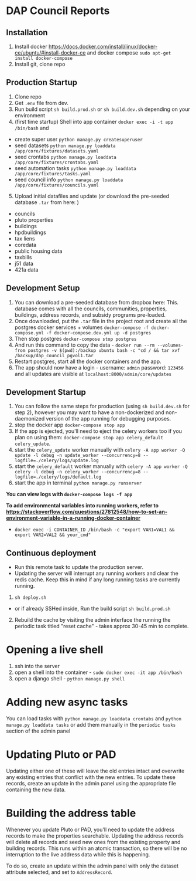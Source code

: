 # DAP Council Reports



## Installation

1) Install docker https://docs.docker.com/install/linux/docker-ce/ubuntu/#install-docker-ce and docker compose `sudo apt-get install docker-compose`
2) Install git, clone repo


## Production Startup

1) Clone repo
2) Get `.env` file from dev.
3) Run build script `sh build.prod.sh` or `sh build.dev.sh` depending on your environment
4) (first time startup) Shell into app container `docker exec -i -t app /bin/bash` and  
 - create super user `python manage.py createsuperuser`
 - seed datasets `python manage.py loaddata /app/core/fixtures/datasets.yaml`
 - seed crontabs `python manage.py loaddata /app/core/fixtures/crontabs.yaml`
 - seed automation tasks `python manage.py loaddata /app/core/fixtures/tasks.yaml`
 - seed council info `python manage.py loaddata /app/core/fixtures/councils.yaml`
5) Upload initial datafiles and update (or download the pre-seeded database `.tar` from here: )
  - councils
  - pluto properties
  - buildings
  - hpdbuildings
  - tax liens
  - coredata
  - public housing data
  - taxbills
  - j51 data
  - 421a data


## Development Setup

1) You can download a pre-seeded database from dropbox here: This. database comes with all the councils, communities, properties, buildings, address records, and subsidy programs pre-loaded.
2) Once downloaded, put the `.tar` file in the project root and create all the postgres docker services + volumes `docker-compose -f docker-compose.yml -f docker-compose.dev.yml up -d postgres`
3) Then stop postgres `docker-compose stop postgres`
4) And run this command to copy the data - `docker run --rm --volumes-from postgres -v $(pwd):/backup ubuntu bash -c "cd / && tar xvf /backup/dap_council_pgvol1.tar`
5) Restart postgres, start all the docker containers and the app.
6) The app should now have a login - username: `admin` password: `123456` and all updates are visible at `localhost:8000/admin/core/updates`

## Development Startup
1) You can follow the same steps for production (using `sh build.dev.sh` for step 2), however you may want to have a non-dockerized and non-daemonized version of the app running for debugging purposes.
2) stop the docker app `docker-compose stop app`
3) If the app is ejected, you'll need to eject the celery workers too if you plan on using them: `docker-compose stop app celery_default celery_update`.
4) start the `celery_update` worker manually with `celery -A app worker -Q update -l debug -n update_worker --concurrency=8 --logfile=./celery/logs/update.log`
5) start the `celery_default` worker manually with `celery -A app worker -Q celery -l debug -n celery_worker --concurrency=8 --logfile=./celery/logs/default.log`
6) start the app in terminal `python manage.py runserver`



**You can view logs with `docker-compose logs -f app`**

**To add environmental variables into running workers, refer to https://stackoverflow.com/questions/27812548/how-to-set-an-environment-variable-in-a-running-docker-container**
- `docker exec -i CONTAINER_ID /bin/bash -c "export VAR1=VAL1 && export VAR2=VAL2 && your_cmd"`

## Continuous deployment

 - Run this remote task to update the production server.
 - Updating the server will interrupt any running workers and clear the redis cache. Keep this in mind if any long running tasks are currently running.

1) `sh deploy.sh`

 - or if already SSHed inside, Run the build script `sh build.prod.sh`


2) Rebuild the cache by visiting the admin interface the running the periodic task titled "reset cache" - takes approx 30-45 min to complete.


# Opening a live shell

1) ssh into the server
2) open a shell into the container - `sudo docker exec -it app /bin/bash`
3) open a django shell - `python manage.py shell`


# Adding new async tasks

You can load tasks with `python manage.py loaddata crontabs` and `python manage.py loaddata tasks` or add them manually in the `periodic tasks` section of the admin panel

# Updating Pluto or PAD

Updating either one of these will leave the old entries intact and overwrite any existing entries that conflict with the new entries. To update these records, create an update in the admin panel using the appropriate file containing the new data.

# Building the address table

Whenever you update Pluto or PAD, you'll need to update the address records to make the properties searchable. Updating the address records will delete all records and seed new ones from the existing property and building records. This runs within an atomic transaction, so there will be no interruption to the live address data while this is happening.

To do so, create an update within the admin panel with only the dataset attribute selected, and set to `AddressRecord`.
